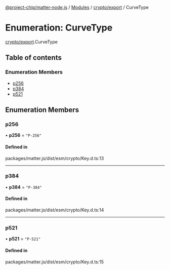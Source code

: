 [@project-chip/matter-node.js](../README.md) / [Modules](../modules.md) / [crypto/export](../modules/crypto_export.md) / CurveType

# Enumeration: CurveType

[crypto/export](../modules/crypto_export.md).CurveType

## Table of contents

### Enumeration Members

- [p256](crypto_export.CurveType.md#p256)
- [p384](crypto_export.CurveType.md#p384)
- [p521](crypto_export.CurveType.md#p521)

## Enumeration Members

### p256

• **p256** = ``"P-256"``

#### Defined in

packages/matter.js/dist/esm/crypto/Key.d.ts:13

___

### p384

• **p384** = ``"P-384"``

#### Defined in

packages/matter.js/dist/esm/crypto/Key.d.ts:14

___

### p521

• **p521** = ``"P-521"``

#### Defined in

packages/matter.js/dist/esm/crypto/Key.d.ts:15
